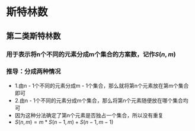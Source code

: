 # 斯特林数

## 第二类斯特林数

### 用于表示将n个不同的元素分成m个集合的方案数，记作$S(n,m)$

### 推导：分成两种情况

* 1.由n - 1个不同的元素分成m - 1个集合，那么就将第n个元素放在第m个集合即可
* 2.由n - 1个不同的元素分成m个集合，那么将第n个元素随便放在哪个集合均可
* 因为这种分法确定了第n个元素是否独占一个集合，所以没有重复
* $S(n,m)=m*S(n-1,m)+S(n-1,m-1)$

